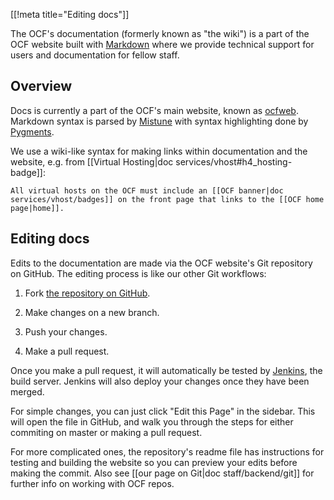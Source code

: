 [[!meta title="Editing docs"]]

The OCF's documentation (formerly known as "the wiki") is a part of the OCF
website built with [Markdown][markdown] where we provide technical support for
users and documentation for fellow staff.

## Overview

Docs is currently a part of the OCF's main website, known as [ocfweb][ocfweb].
Markdown syntax is parsed by [Mistune][mistune] with syntax highlighting done
by [Pygments][pygments].

We use a wiki-like syntax for making links within documentation and the
website, e.g. from [[Virtual Hosting|doc services/vhost#h4_hosting-badge]]:

    All virtual hosts on the OCF must include an [[OCF banner|doc services/vhost/badges]] on the front page that links to the [[OCF home page|home]].

## Editing docs

Edits to the documentation are made via the OCF website's Git repository on
GitHub. The editing process is like our other Git workflows:

1. Fork [the repository on GitHub][ocfweb].

2. Make changes on a new branch.

3. Push your changes.

4. Make a pull request.

Once you make a pull request, it will automatically be tested by
[Jenkins][jenkins], the build server. Jenkins will also deploy your changes
once they have been merged.

For simple changes, you can just click "Edit this Page" in the sidebar. This
will open the file in GitHub, and walk you through the steps for either
commiting on master or making a pull request.

For more complicated ones, the repository's readme file has instructions for
testing and building the website so you can preview your edits before making
the commit. Also see [[our page on Git|doc staff/backend/git]] for further info
on working with OCF repos.


[markdown]: https://daringfireball.net/projects/markdown/syntax
[ocfweb]: https://github.com/ocf/ocfweb
[mistune]: https://github.com/lepture/mistune
[pygments]: https://pygments.org/
[jenkins]: https://jenkins.ocf.berkeley.edu
